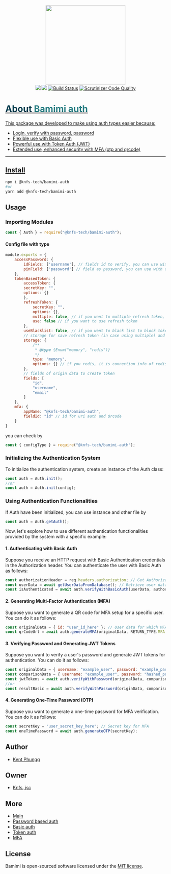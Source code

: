<p align="center">
  <img width="250" src="https://github.com/knfs-jsc/bamimi-auth/blob/master/docs/images/logo-background.png?raw=true">
  <br>
	<a href="https://app.fossa.com/api/projects/git%2Bgithub.com%2Fknfs-jsc%2Fbamimi-auth.svg?type=shield&issueType=license" alt="FOSSA Status"><img src="https://app.fossa.com/api/projects/git%2Bgithub.com%2Fknfs-jsc%2Fbamimi-auth.svg?type=shield&issueType=license"/></a>
	<a href="https://app.fossa.com/api/projects/git%2Bgithub.com%2Fknfs-jsc%2Fbamimi-auth.svg?type=shield&issueType=security" alt="FOSSA Status"><img src="https://app.fossa.com/api/projects/git%2Bgithub.com%2Fknfs-jsc%2Fbamimi-auth.svg?type=shield&issueType=security"/></a>
	<a href="https://scrutinizer-ci.com/g/knfs-jsc/bamimi-autoload/build-status/master"alt="scrutinizer">
	<img src="https://scrutinizer-ci.com/g/knfs-jsc/bamimi-autoload/badges/build.png?b=master" alt="Build Status" /></a>
	<a href="https://scrutinizer-ci.com/g/knfs-jsc/bamimi-autoload/?branch=master"alt="scrutinizer">
	<img src="https://scrutinizer-ci.com/g/knfs-jsc/bamimi-autoload/badges/quality-score.png?b=master" alt="Scrutinizer Code Quality" /></a>
	<a href="https://github.com/knfs-jsc/bamimi-autoload/actions"alt="scrutinizer">
</p>

<h1> <span style="color:#013C4D;">About</span> <span style="color:#2B7F84;">Bamimi auth</span></h1>


This package was developed to make using auth types easier because:
 * Login, verify with password, password
 * Flexible use with Basic Auth
* Powerful use with Token Auth (JWT)
* Extended use, enhanced security with MFA (otp and qrcode)

---

## Install
```bash
npm i @knfs-tech/bamimi-auth
#or
yarn add @knfs-tech/bamimi-auth
```

## Usage

### Importing Modules

```javascript
const { Auth } = require("@knfs-tech/bamimi-auth");
```

#### Config file with type 

```javascript
module.exports = {
	accessPassword: {
		idFields: ['username'], // fields id to verify, you can use with multiple ['username', 'email']
		pinField: ['password'] // field as password, you can use with other name field
	},
	tokenBasedToken: {
		accessToken: {
		secretKey: "",
		options: {}
		},
		refreshToken: {
			secretKey: "",
			options: {},
			multiple: false, // if you want to multiple refresh token, in case multiple device
			use: false // if you want to use refresh token
		},
		useBlacklist: false, // if you want to black list to block token
		// storage for save refresh token (in case using multiple) and use black list
		storage: {
			/**
			 * @type {Enum("memory", "redis")}
			 */
			type: "memory",
			options: {} // if you redis, it is connection info of redis, In code we use ioredis
		},
		// fields of origin data to create token
		fields: [
			"id",
			"username",
			"email"
		]
	},
	mfa: {
		appName: "@knfs-tech/bamimi-auth",
		fieldId: "id" // id for uri auth and Qrcode
	}
}
```
you can check by 
```javascript
const { configType } = require("@knfs-tech/bamimi-auth");
```

### Initializing the Authentication System

To initialize the authentication system, create an instance of the Auth class:

```javascript
const auth = Auth.init();
//or 
const auth = Auth.init(config);
```


### Using Authentication Functionalities

If Auth have been initialized, you can use instance and other file by 
```javascript 
const auth = Auth.getAuth();
```

Now, let's explore how to use different authentication functionalities provided by the system with a specific example:

#### 1. Authenticating with Basic Auth

Suppose you receive an HTTP request with Basic Authentication credentials in the Authorization header. You can authenticate the user with Basic Auth as follows:

```javascript
const authorizationHeader = req.headers.authorization; // Get Authorization header from request
const userData = await getUserDataFromDatabase(); // Retrieve user data from your database
const isAuthenticated = await auth.verifyWithBasicAuth(userData, authorizationHeader);
```

#### 2. Generating Multi-Factor Authentication (MFA)

Suppose you want to generate a QR code for MFA setup for a specific user. You can do it as follows:

```javascript
const originalData = { id: "user_id_here" }; // User data for which MFA is to be set up
const qrCodeUrl = await auth.generateMFA(originalData, RETURN_TYPE.MFA.URL);
```

#### 3. Verifying Password and Generating JWT Tokens

Suppose you want to verify a user's password and generate JWT tokens for authentication. You can do it as follows:

```javascript
const originalData = { username: "example_user", password: "example_password" }; // User credentials
const comparisonData = { username: "example_user", password: "hashed_password_here" }; // User data from the database
const jwtTokens = await auth.verifyWithPassword(originalData, comparisonData, RETURN_TYPE.JWT.TOKEN);
//or
const resultBasic = await auth.verifyWithPassword(originData, comparisonData) // return true or false
```

#### 4. Generating One-Time Password (OTP)

Suppose you want to generate a one-time password for MFA verification. You can do it as follows:

```javascript
const secretKey = "user_secret_key_here"; // Secret key for MFA
const oneTimePassword = await auth.generateOTP(secretKey);
```

## Author
* [Kent Phungg](https://github.com/khapu2906)
  
## Owner
* [Knfs.,jsc](https://github.com/knfs-jsc)

## More
* [Main](https://github.com/knfs-jsc/bamimi-auth/blob/master/docs/MAIN.md)
* [Password based auth](https://github.com/knfs-jsc/bamimi-auth/blob/master/docs/PASSWORD_BASED.md)
* [Basic auth](https://github.com/knfs-jsc/bamimi-auth/blob/master/docs/BASIC_AUTH.md)
* [Token auth](https://github.com/knfs-jsc/bamimi-auth/blob/master/docs/TOKEN_BASE.md)
* [MFA](https://github.com/knfs-jsc/bamimi-auth/blob/master/docs/MFA.md)
  
## License

Bamimi is open-sourced software licensed under the [MIT license](https://opensource.org/licenses/MIT).